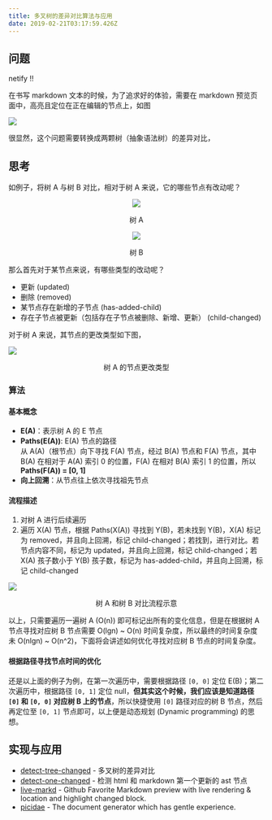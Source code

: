 ```yaml
---
title: 多叉树的差异对比算法与应用
date: 2019-02-21T03:17:59.426Z
---
```

## 问题

netify !!

在书写 markdown 文本的时候，为了追求好的体验，需要在 markdown 预览页面中，高亮且定位在正在编辑的节点上，如图

![](https://i.loli.net/2018/10/28/5bd58a95c6b7d.gif)

很显然，这个问题需要转换成两颗树（抽象语法树）的差异对比，

## 思考

如例子，将树 A 与树 B 对比，相对于树 A 来说，它的哪些节点有改动呢？

<p align=center><img src=https://i.loli.net/2019/02/04/5c581a4fc921f.png /></p>
<center>树 A</center>

<p align=center><img src=https://i.loli.net/2019/02/04/5c581a856fab4.png /></p>
<center>树 B</center>

那么首先对于某节点来说，有哪些类型的改动呢？

* 更新 (updated)
* 删除 (removed)
* 某节点存在新增的子节点 (has-added-child)
* 存在子节点被更新（包括存在子节点被删除、新增、更新） (child-changed)

对于树 A 来说，其节点的更改类型如下图，

![](https://i.loli.net/2019/02/07/5c5c4341682fe.png)

<!-- <p align=center><img src=https://i.loli.net/2019/02/04/5c581c6eae424.png /></p> -->

<center>树 A 的节点更改类型</center>

### 算法

#### 基本概念

* **E(A)**：表示树 A 的 E 节点  
* **Paths(E(A))**: E(A) 节点的路径\
  从 A(A)（根节点）向下寻找 F(A) 节点，经过 B(A) 节点和 F(A) 节点，其中 B(A) 在相对于 A(A) 索引 0 的位置，F(A) 在相对 B(A) 索引 1 的位置，所以
  **Paths(F(A)) = \[0, 1]**
* **向上回溯**：从节点往上依次寻找祖先节点

#### 流程描述

1. 对树 A 进行后续遍历
2. 遍历 X(A) 节点，根据 Paths(X(A)) 寻找到 Y(B)，若未找到 Y(B)，X(A) 标记为 removed，并且向上回溯，标记 child-changed；若找到，进行对比。若节点内容不同，标记为 updated，并且向上回溯，标记 child-changed；若 X(A) 孩子数小于 Y(B) 孩子数，标记为 has-added-child，并且向上回溯，标记 child-changed

<!-- !\[](https://i.loli.net/2019/02/07/5c5c43ada9545.png) -->

![](https://i.loli.net/2019/02/07/5c5c44497df63.png)

<!-- <p align=center><img src=https://i.loli.net/2019/02/04/5c5855f115cb4.png /></p> -->

<center>树 A 和树 B 对比流程示意</center>

以上，只需要遍历一遍树 A (O(n)) 即可标记出所有的变化信息，但是在根据树 A 节点寻找对应树 B 节点需要 O(lgn) \~ O(n) 时间复杂度，所以最终的时间复杂度未 O(nlgn) \~ O(n^2)，下面将会讲述如何优化寻找对应树 B 节点的时间复杂度。

#### 根据路径寻找节点时间的优化

还是以上面的例子为例，在第一次遍历中，需要根据路径 `[0, 0]` 定位 E(B)；第二次遍历中，根据路径 `[0, 1]` 定位 null，**但其实这个时候，我们应该是知道路径 `[0]` 和 `[0, 0]` 对应树 B 上的节点**，所以快捷使用 `[0]` 路径对应的树 B 节点，然后再定位至 `[0, 1]` 节点即可，以上便是动态规划 (Dynamic programming) 的思想。

## 实现与应用

* [detect-tree-changed](https://github.com/imcuttle/detect-tree-changed) - 多叉树的差异对比
* [detect-one-changed](https://github.com/imcuttle/detect-one-changed) - 检测 html 和 markdown 第一个更新的 ast 节点
* [live-markd](https://github.com/imcuttle/live-markd) - Github Favorite Markdown preview with live rendering & location and highlight changed block.
* [picidae](https://github.com/picidaejs/picidaejs) - The document generator which has gentle experience.
